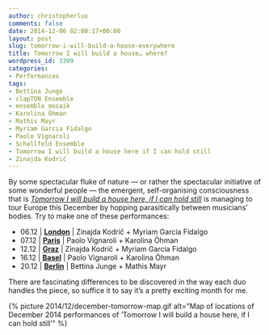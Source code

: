 ```yaml
---
author: christopherlux
comments: false
date: 2014-12-06 02:00:17+00:00
layout: post
slug: tomorrow-i-will-build-a-house-everywhere
title: Tomorrow I will build a house… where?
wordpress_id: 3399
categories:
- Performances
tags:
- Bettina Junge
- clapTON Ensemble
- ensemble mosaik
- Karolina Öhman
- Mathis Mayr
- Myriam Garcia Fidalgo
- Paolo Vignaroli
- Schallfeld Ensemble
- Tomorrow I will build a house here if I can hold still
- Zinajda Kodrič
---
```


By some spectacular fluke of nature — or rather the spectacular initiative of some wonderful people — the emergent, self-organising consciousness that is [_Tomorrow I will build a house here, if I can hold still_](http://www.chrisswithinbank.net/2014/03/tomorrow-i-will-build-a-house-here-if-i-can-hold-still/) is managing to tour Europe this December by hopping parasitically between musicians’ bodies. Try to make one of these performances:

* 06.12 \| [**London**](https://www.facebook.com/events/385868611589470/) \| Zinajda Kodrič + Myriam Garcia Fidalgo
* 07.12 \| [**Paris**](https://www.facebook.com/events/1497426750545237/) \| Paolo Vignaroli + Karolina Öhman
* 12.12 \| [**Graz**](https://www.facebook.com/events/972589792755683/) \| Zinajda Kodrič + Myriam Garcia Fidalgo
* 16.12 \| [**Basel**](https://www.facebook.com/events/1538739263033263/) \| Paolo Vignaroli + Karolina Öhman
* 20.12 \| [**Berlin**](www.halle-tanz-berlin.de/SEITEN/stuecke/blinddate.html) \| Bettina Junge + Mathis Mayr

There are fascinating differences to be discovered in the way each duo handles the piece, so suffice it to say it’s a pretty exciting month for me.

{% picture 2014/12/december-tomorrow-map.gif alt="Map of locations of December 2014 performances of ‘Tomorrow I will build a house here, if I can hold still’" %}
